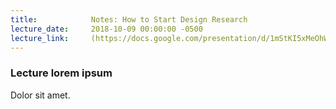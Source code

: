 ```yaml
---
title:            Notes: How to Start Design Research
lecture_date:     2018-10-09 00:00:00 -0500
lecture_link:     (https://docs.google.com/presentation/d/1mStKI5xMeOhWxVZQdRsAWijpXCkr4yNndL6U1uhwABM/edit?usp=sharing)
---
```

### Lecture lorem ipsum

Dolor sit amet.
